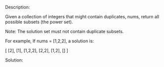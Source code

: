 Description:

Given a collection of integers that might contain duplicates, nums, return all possible subsets (the power set).

Note: The solution set must not contain duplicate subsets.

For example,
If nums = [1,2,2], a solution is:

[
  [2],
  [1],
  [1,2,2],
  [2,2],
  [1,2],
  []
]

Solution:


